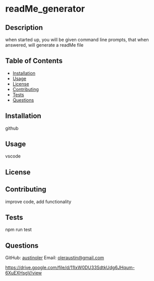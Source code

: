   # readMe_generator

  ## Description
  when started up, you will be given command line prompts, that when answered, will generate a readMe file

  ## Table of Contents
  - [Installation](#installation)
  - [Usage](#usage)
  - [License](#license)
  - [Contributing](#contributing)
  - [Tests](#tests)
  - [Questions](#questions)

  ## Installation
  github

  ## Usage
  vscode

  ## License
  
  
  

  ## Contributing
  improve code, add functionality

  ## Tests
  npm run test

  ## Questions
  GitHub: [austinoler](https://github.com/austinoler)
  Email: oleraustin@gmail.com

  
https://drive.google.com/file/d/11lxW0DU33SdtkUdg6JHqum-6XuEXHsgV/view